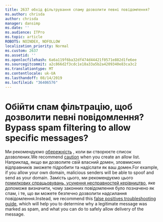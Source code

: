 ```yaml
---
title: 2637 обхід фільтрування спаму дозволити певні повідомлення?
ms.author: chrisda
author: chrisda
manager: dansimp
ms.date: ''
ms.audience: ITPro
ms.topic: article
ROBOTS: NOINDEX, NOFOLLOW
localization_priority: Normal
ms.custom: 2637
ms.assetid: ''
ms.openlocfilehash: 6a6a119f6ba32df474d44421f0571e882d1fe6ee
ms.sourcegitcommit: a2c866d2f3cdc1e18a33a5b2a4209340e83ca3c2
ms.translationtype: MT
ms.contentlocale: uk-UA
ms.lasthandoff: 08/14/2019
ms.locfileid: "36406576"
---
```

# <a name="bypass-spam-filtering-to-allow-specific-messages"></a><span data-ttu-id="62f6d-102">Обійти спам фільтрацію, щоб дозволити певні повідомлення?</span><span class="sxs-lookup"><span data-stu-id="62f6d-102">Bypass spam filtering to allow specific messages?</span></span>

<span data-ttu-id="62f6d-103">Ми рекомендуємо [обережність](https://docs.microsoft.com/exchange/troubleshoot/antispam/cautions-against-bypassing-spam-filters) , коли ви створюєте список дозволених.</span><span class="sxs-lookup"><span data-stu-id="62f6d-103">We recommend [caution](https://docs.microsoft.com/exchange/troubleshoot/antispam/cautions-against-bypassing-spam-filters) when you create an allow list.</span></span> <span data-ttu-id="62f6d-104">Наприклад, якщо ви дозволите свій власний домен, зловмисних відправників зможете підробити та надіслати як ваш домен.</span><span class="sxs-lookup"><span data-stu-id="62f6d-104">For example, if you allow your own domain, malicious senders will be able to spoof and send as your domain.</span></span>  <span data-ttu-id="62f6d-105">Замість цього, ми рекомендуємо цього [помилкових спрацьовувань, усунення несправностей керівництво](https://docs.microsoft.com/office365/securitycompliance/prevent-email-from-being-marked-as-spam), яке допоможе визначити, чому законних повідомлення було позначено як спам, і те, що ви можете безпечно дозволити надсилання повідомлення.</span><span class="sxs-lookup"><span data-stu-id="62f6d-105">Instead, we recommend this [false positives troubleshooting guide](https://docs.microsoft.com/office365/securitycompliance/prevent-email-from-being-marked-as-spam), which will help you to determine why a legitimate message was marked as spam, and what you can do to safely allow delivery of the message.</span></span>
